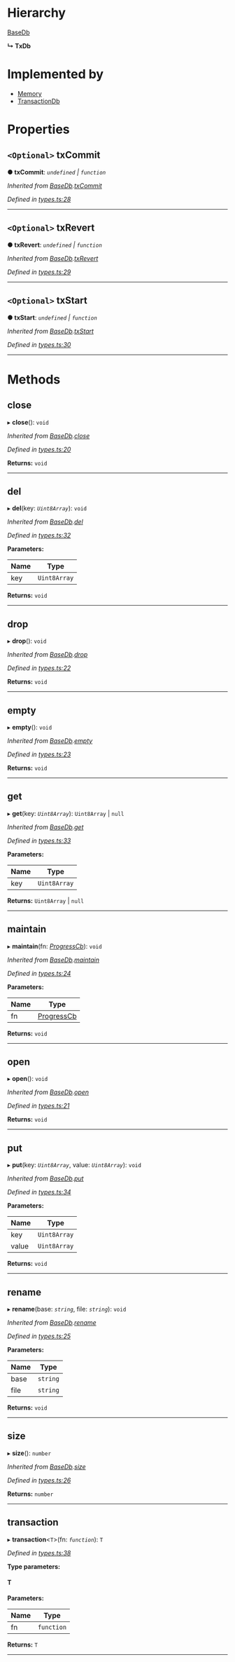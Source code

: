 

# Hierarchy

 [BaseDb](_types_.basedb.md)

**↳ TxDb**

# Implemented by

* [Memory](../classes/_memory_.memory.md)
* [TransactionDb](../classes/_engines_transactiondb_.transactiondb.md)

# Properties

<a id="txcommit"></a>

## `<Optional>` txCommit

**● txCommit**: *`undefined` \| `function`*

*Inherited from [BaseDb](_types_.basedb.md).[txCommit](_types_.basedb.md#txcommit)*

*Defined in [types.ts:28](https://github.com/polkadot-js/common/blob/d8b3021/packages/db/src/types.ts#L28)*

___
<a id="txrevert"></a>

## `<Optional>` txRevert

**● txRevert**: *`undefined` \| `function`*

*Inherited from [BaseDb](_types_.basedb.md).[txRevert](_types_.basedb.md#txrevert)*

*Defined in [types.ts:29](https://github.com/polkadot-js/common/blob/d8b3021/packages/db/src/types.ts#L29)*

___
<a id="txstart"></a>

## `<Optional>` txStart

**● txStart**: *`undefined` \| `function`*

*Inherited from [BaseDb](_types_.basedb.md).[txStart](_types_.basedb.md#txstart)*

*Defined in [types.ts:30](https://github.com/polkadot-js/common/blob/d8b3021/packages/db/src/types.ts#L30)*

___

# Methods

<a id="close"></a>

##  close

▸ **close**(): `void`

*Inherited from [BaseDb](_types_.basedb.md).[close](_types_.basedb.md#close)*

*Defined in [types.ts:20](https://github.com/polkadot-js/common/blob/d8b3021/packages/db/src/types.ts#L20)*

**Returns:** `void`

___
<a id="del"></a>

##  del

▸ **del**(key: *`Uint8Array`*): `void`

*Inherited from [BaseDb](_types_.basedb.md).[del](_types_.basedb.md#del)*

*Defined in [types.ts:32](https://github.com/polkadot-js/common/blob/d8b3021/packages/db/src/types.ts#L32)*

**Parameters:**

| Name | Type |
| ------ | ------ |
| key | `Uint8Array` |

**Returns:** `void`

___
<a id="drop"></a>

##  drop

▸ **drop**(): `void`

*Inherited from [BaseDb](_types_.basedb.md).[drop](_types_.basedb.md#drop)*

*Defined in [types.ts:22](https://github.com/polkadot-js/common/blob/d8b3021/packages/db/src/types.ts#L22)*

**Returns:** `void`

___
<a id="empty"></a>

##  empty

▸ **empty**(): `void`

*Inherited from [BaseDb](_types_.basedb.md).[empty](_types_.basedb.md#empty)*

*Defined in [types.ts:23](https://github.com/polkadot-js/common/blob/d8b3021/packages/db/src/types.ts#L23)*

**Returns:** `void`

___
<a id="get"></a>

##  get

▸ **get**(key: *`Uint8Array`*): `Uint8Array` \| `null`

*Inherited from [BaseDb](_types_.basedb.md).[get](_types_.basedb.md#get)*

*Defined in [types.ts:33](https://github.com/polkadot-js/common/blob/d8b3021/packages/db/src/types.ts#L33)*

**Parameters:**

| Name | Type |
| ------ | ------ |
| key | `Uint8Array` |

**Returns:** `Uint8Array` \| `null`

___
<a id="maintain"></a>

##  maintain

▸ **maintain**(fn: *[ProgressCb](../modules/_types_.md#progresscb)*): `void`

*Inherited from [BaseDb](_types_.basedb.md).[maintain](_types_.basedb.md#maintain)*

*Defined in [types.ts:24](https://github.com/polkadot-js/common/blob/d8b3021/packages/db/src/types.ts#L24)*

**Parameters:**

| Name | Type |
| ------ | ------ |
| fn | [ProgressCb](../modules/_types_.md#progresscb) |

**Returns:** `void`

___
<a id="open"></a>

##  open

▸ **open**(): `void`

*Inherited from [BaseDb](_types_.basedb.md).[open](_types_.basedb.md#open)*

*Defined in [types.ts:21](https://github.com/polkadot-js/common/blob/d8b3021/packages/db/src/types.ts#L21)*

**Returns:** `void`

___
<a id="put"></a>

##  put

▸ **put**(key: *`Uint8Array`*, value: *`Uint8Array`*): `void`

*Inherited from [BaseDb](_types_.basedb.md).[put](_types_.basedb.md#put)*

*Defined in [types.ts:34](https://github.com/polkadot-js/common/blob/d8b3021/packages/db/src/types.ts#L34)*

**Parameters:**

| Name | Type |
| ------ | ------ |
| key | `Uint8Array` |
| value | `Uint8Array` |

**Returns:** `void`

___
<a id="rename"></a>

##  rename

▸ **rename**(base: *`string`*, file: *`string`*): `void`

*Inherited from [BaseDb](_types_.basedb.md).[rename](_types_.basedb.md#rename)*

*Defined in [types.ts:25](https://github.com/polkadot-js/common/blob/d8b3021/packages/db/src/types.ts#L25)*

**Parameters:**

| Name | Type |
| ------ | ------ |
| base | `string` |
| file | `string` |

**Returns:** `void`

___
<a id="size"></a>

##  size

▸ **size**(): `number`

*Inherited from [BaseDb](_types_.basedb.md).[size](_types_.basedb.md#size)*

*Defined in [types.ts:26](https://github.com/polkadot-js/common/blob/d8b3021/packages/db/src/types.ts#L26)*

**Returns:** `number`

___
<a id="transaction"></a>

##  transaction

▸ **transaction**<`T`>(fn: *`function`*): `T`

*Defined in [types.ts:38](https://github.com/polkadot-js/common/blob/d8b3021/packages/db/src/types.ts#L38)*

**Type parameters:**

#### T 
**Parameters:**

| Name | Type |
| ------ | ------ |
| fn | `function` |

**Returns:** `T`

___

